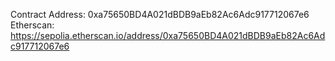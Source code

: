 Contract Address: 0xa75650BD4A021dBDB9aEb82Ac6Adc917712067e6
Etherscan: https://sepolia.etherscan.io/address/0xa75650BD4A021dBDB9aEb82Ac6Adc917712067e6
